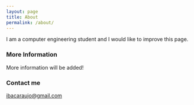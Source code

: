 ```yaml
---
layout: page
title: About
permalink: /about/
---
```


I am a computer engineering student and I would like to improve this page.

### More Information

More information will be added!

### Contact me

[ibacaraujo@gmail.com](mailto:ibacaraujo@gmail.com)

